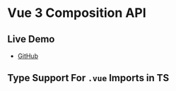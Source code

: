 # Vue 3 Composition API

## Live Demo

- [GitHub](https://code.visualstudio.com/)

## Type Support For `.vue` Imports in TS